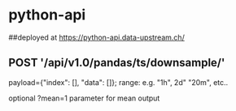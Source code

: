 # python-api

##deployed at
https://python-api.data-upstream.ch/

## POST '/api/v1.0/pandas/ts/downsample/<range>'

payload={"index": [], "data": []};
range: e.g. "1h", 2d" "20m", etc..

optional ?mean=1 parameter for mean output

